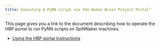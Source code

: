 ```yaml
---
title: Executing A PyNN script via the Human Brain Project Portal"
---
```


This page gives you a link to the document describing how to operate the HBP portal to run PyNN scripts on SpiNNaker machines. 

* [Using the HBP portal Instructions](documents/how_to_use_spinnaker_HBP_portal_for_dummies.pdf)